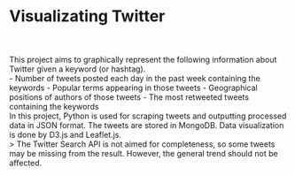 # Visualizating Twitter
<br />
<br />
This project aims to graphically represent the following information about Twitter given a keyword (or hashtag).
<br />
  - Number of tweets posted each day in the past week containing the keywords
  - Popular terms appearing in those tweets
  - Geographical positions of authors of those tweets
  - The most retweeted tweets containing the keywords
<br />
In this project, Python is used for scraping tweets and outputting processed data in JSON format. The tweets are stored in MongoDB. Data visualization is done by D3.js and Leaflet.js.
<br />
> The Twitter Search API is not aimed for completeness, so some tweets may be missing from the result. However, the general trend should not be affected.
